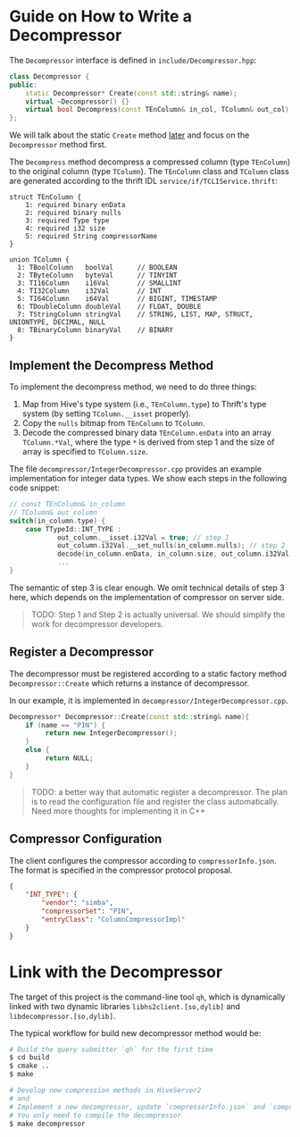 # Guide on How to Write a Decompressor


The `Decompressor` interface is defined in `include/Decompressor.hpp`:

```cpp
class Decompressor {
public:
    static Decompressor* Create(const std::string& name);
    virtual ~Decompressor() {}
    virtual bool Decompress(const TEnColumn& in_col, TColumn& out_col) = 0;
};
```

We will talk about the static `Create` method [later](#register-a-decompressor) and focus on the `Decompressor` method first.


The `Decompress` method decompress a compressed column (type `TEnColumn`) to the original column (type `TColumn`).
The `TEnColumn` class and `TColumn` class are generated according to the thrift IDL `service/if/TCLIService.thrift`: 

```thrift
struct TEnColumn {
    1: required binary enData
    2: required binary nulls
    3: required Type type
    4: required i32 size
    5: required String compressorName
}

union TColumn {
  1: TBoolColumn   boolVal      // BOOLEAN
  2: TByteColumn   byteVal      // TINYINT
  3: TI16Column    i16Val       // SMALLINT
  4: TI32Column    i32Val       // INT
  5: TI64Column    i64Val       // BIGINT, TIMESTAMP
  6: TDoubleColumn doubleVal    // FLOAT, DOUBLE
  7: TStringColumn stringVal    // STRING, LIST, MAP, STRUCT, UNIONTYPE, DECIMAL, NULL
  8: TBinaryColumn binaryVal    // BINARY
}
```

## Implement the Decompress Method

To implement the decompress method, we need to do three things:

1. Map from Hive's type system (i.e., `TEnColumn.type`)  to Thrift's type system (by
setting `TColumn.__isset` properly).
2. Copy the `nulls` bitmap from `TEnColumn` to `TColumn`.
3. Decode the compressed binary data `TEnColumn.enData` into an array `TColumn.*Val`, where the type `*` is derived from step 1 and the size of array is specified to `TColumn.size`.

The file `decompressor/IntegerDecompressor.cpp` provides an example implementation for integer data types. We show each steps in the following code snippet:

```cpp
// const TEnColumn& in_column
// TColumn& out_column
switch(in_column.type) {
    case TTypeId::INT_TYPE :
            out_column.__isset.i32Val = true; // step 1
            out_column.i32Val.__set_nulls(in_column.nulls); // step 2
            decode(in_column.enData, in_column.size, out_column.i32Val); // step 3
            ...
}
```

The semantic of step 3 is clear enough. We omit technical details of step 3 here, which depends on the implementation of compressor on server side.

> TODO: Step 1 and Step 2 is actually universal. We should simplify the work for decompressor developers. 

## Register a Decompressor

The decompressor must be registered according to a static factory method `Decompressor::Create` which returns a instance of decompressor.

In our example, it is implemented in `decompressor/IntegerDecompressor.cpp`.

```cpp
Decompressor* Decompressor::Create(const std::string& name){
    if (name == "PIN") {
         return new IntegerDecompressor();
    }
    else {
         return NULL;
    }
}
```

> TODO: a better way that automatic register a decompressor. The plan is to read the
> configuration file and register the class automatically. Need more thoughts for implementing it in C++

## Compressor Configuration

The client configures the compressor according to `compressorInfo.json`. The format is specified in the compressor protocol proposal.

```json
{
	"INT_TYPE": {
		"vendor": "simba",
		"compressorSet": "PIN", 
		"entryClass": "ColumnCompressorImpl"
	}
}
```
 
# Link with the Decompressor

The target of this project is the command-line tool `qh`, which is dynamically linked with two dynamic libraries `libhs2client.[so,dylib]` and `libdecompressor.[so,dylib]`. 

The typical workflow for build new decompressor method would be:

```sh
# Build the query submitter `qh` for the first time
$ cd build
$ cmake ..
$ make

# Develop new compression methods in HiveServer2
# and
# Implement a new decompressor, update `compressorInfo.json` and `compressor/CMakeLists.txt`
# You only need to compile the decompressor 
$ make decompressor
```

